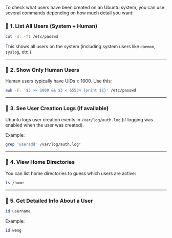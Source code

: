 To check what users have been created on an Ubuntu system, you can use several commands depending on how much detail you want:

### 🔹 **1. List All Users (System + Human)**

```bash
cut -d: -f1 /etc/passwd
```

This shows all users on the system (including system users like `daemon`, `syslog`, etc.).

---

### 🔹 **2. Show Only Human Users**

Human users typically have UIDs ≥ 1000. Use this:

```bash
awk -F: '$3 >= 1000 && $3 < 65534 {print $1}' /etc/passwd
```

---

### 🔹 **3. See User Creation Logs (if available)**

Ubuntu logs user creation events in `/var/log/auth.log` (if logging was enabled when the user was created).

Example:

```bash
grep 'useradd' /var/log/auth.log*
```

---

### 🔹 **4. View Home Directories**

You can list home directories to guess which users are active:

```bash
ls /home
```

---

### 🔹 **5. Get Detailed Info About a User**

```bash
id username
```

Example:

```bash
id weng
```

